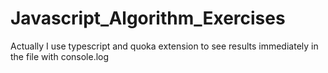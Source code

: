 # Javascript_Algorithm_Exercises

Actually I use typescript and quoka extension to see results immediately in the file with console.log
